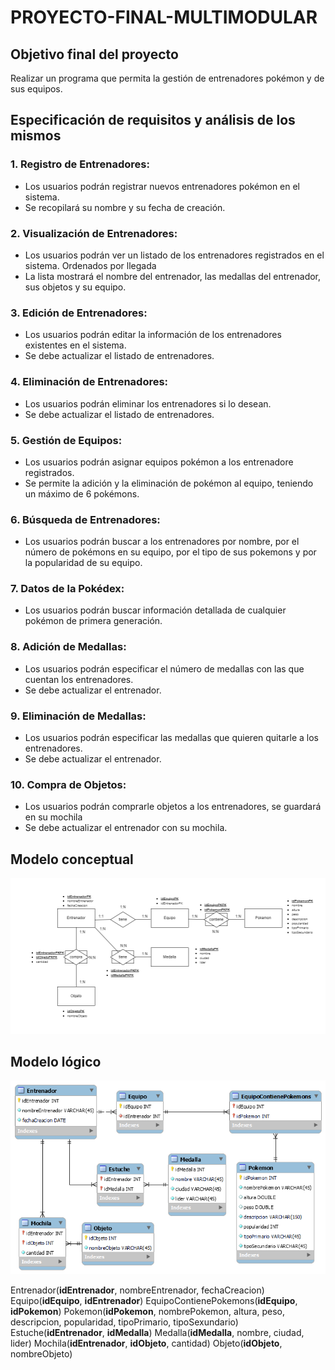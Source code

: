 # PROYECTO-FINAL-MULTIMODULAR

## Objetivo final del proyecto
Realizar un programa que permita la gestión de entrenadores pokémon y de sus equipos.

## Especificación de requisitos y análisis de los mismos
### 1. Registro de Entrenadores:
- Los usuarios podrán registrar nuevos entrenadores pokémon en el sistema.
- Se recopilará su nombre y su fecha de creación.
### 2. Visualización de Entrenadores:
- Los usuarios podrán ver un listado de los entrenadores registrados en el sistema. Ordenados por llegada
- La lista mostrará el nombre del entrenador, las medallas del entrenador, sus objetos y su equipo.
### 3. Edición de Entrenadores:
- Los usuarios podrán editar la información de los entrenadores existentes en el sistema.
- Se debe actualizar el listado de entrenadores.
### 4. Eliminación de Entrenadores:
- Los usuarios podrán eliminar los entrenadores si lo desean.
- Se debe actualizar el listado de entrenadores.
### 5. Gestión de Equipos:
- Los usuarios podrán asignar equipos pokémon a los entrenadore registrados.
- Se permite la adición y la eliminación de pokémon al equipo, teniendo un máximo de 6 pokémons.
### 6. Búsqueda de Entrenadores:
- Los usuarios podrán buscar a los entrenadores por nombre, por el número de pokémons en su equipo, por el tipo de sus pokemons y por la popularidad de su equipo.
### 7. Datos de la Pokédex:
- Los usuarios podrán buscar información detallada de cualquier pokémon de primera generación.
### 8. Adición de Medallas:
- Los usuarios podrán especificar el número de medallas con las que cuentan los entrenadores.
- Se debe actualizar el entrenador.
### 9. Eliminación de Medallas:
- Los usuarios podrán especificar las medallas que quieren quitarle a los entrenadores.
- Se debe actualizar el entrenador.
### 10. Compra de Objetos:
- Los usuarios podrán comprarle objetos a los entrenadores, se guardará en su mochila
- Se debe actualizar el entrenador con su mochila.

## Modelo conceptual
![Modelo conceptual pkmnTrainers](modelo_conceptual.png)

## Modelo lógico
![Modelo lógico pkmnTrainers](modelo_logico.png)

Entrenador(**idEntrenador**, nombreEntrenador, fechaCreacion)
Equipo(**idEquipo**, __idEntrenador__)
EquipoContienePokemons(**__idEquipo__**, **__idPokemon__**)
Pokemon(**idPokemon**, nombrePokemon, altura, peso, descripcion, popularidad, tipoPrimario, tipoSexundario)
Estuche(**__idEntrenador__**, **__idMedalla__**)
Medalla(**idMedalla**, nombre, ciudad, lider)
Mochila(**__idEntrenador__**, **__idObjeto__**, cantidad)
Objeto(**idObjeto**, nombreObjeto)
